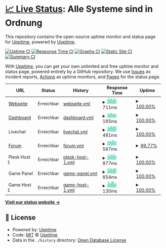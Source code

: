 # [📈 Live Status](https://status.whatthehost.de): <!--live status--> **Alle Systeme sind in Ordnung**

This repository contains the open-source uptime monitor and status page for [Upptime](https://upptime.js.org), powered by [Upptime](https://github.com/upptime/upptime).

[![Uptime CI](https://github.com/WhatTheHost-Dev/Status/workflows/Uptime%20CI/badge.svg)](https://github.com/WhatTheHost-Dev/Status/actions?query=workflow%3A%22Uptime+CI%22)
[![Response Time CI](https://github.com/WhatTheHost-Dev/Status/workflows/Response%20Time%20CI/badge.svg)](https://github.com/WhatTheHost-Dev/Status/actions?query=workflow%3A%22Response+Time+CI%22)
[![Graphs CI](https://github.com/WhatTheHost-Dev/Status/workflows/Graphs%20CI/badge.svg)](https://github.com/WhatTheHost-Dev/Status/actions?query=workflow%3A%22Graphs+CI%22)
[![Static Site CI](https://github.com/WhatTheHost-Dev/Status/workflows/Static%20Site%20CI/badge.svg)](https://github.com/WhatTheHost-Dev/Status/actions?query=workflow%3A%22Static+Site+CI%22)
[![Summary CI](https://github.com/WhatTheHost-Dev/Status/workflows/Summary%20CI/badge.svg)](https://github.com/WhatTheHost-Dev/Status/actions?query=workflow%3A%22Summary+CI%22)

With [Upptime](https://upptime.js.org), you can get your own unlimited and free uptime monitor and status page, powered entirely by a GitHub repository. We use [Issues](https://github.com/upptime/upptime/issues) as incident reports, [Actions](https://github.com/WhatTheHost-Dev/Status/actions) as uptime monitors, and [Pages](https://status.whatthehost.de) for the status page.

<!--start: status pages-->
<!-- This summary is generated by Upptime (https://github.com/upptime/upptime) -->
<!-- Do not edit this manually, your changes will be overwritten -->
<!-- prettier-ignore -->
| URL | Status | History | Response Time | Uptime |
| --- | ------ | ------- | ------------- | ------ |
| <img alt="" src="https://www.whatthehost.de/assets/favicons/favicon-192.png" height="13"> [Webseite](https://www.whatthehost.de) | Erreichbar | [webseite.yml](https://github.com/WhatTheHost-Dev/Status/commits/HEAD/history/webseite.yml) | <details><summary><img alt="Response time graph" src="./graphs/webseite/response-time-week.png" height="20"> 711ms</summary><br><a href="https://status.whatthehost.de/history/webseite"><img alt="Response time 717" src="https://img.shields.io/endpoint?url=https%3A%2F%2Fraw.githubusercontent.com%2FWhatTheHost-Dev%2FStatus%2FHEAD%2Fapi%2Fwebseite%2Fresponse-time.json"></a><br><a href="https://status.whatthehost.de/history/webseite"><img alt="24-hour response time 854" src="https://img.shields.io/endpoint?url=https%3A%2F%2Fraw.githubusercontent.com%2FWhatTheHost-Dev%2FStatus%2FHEAD%2Fapi%2Fwebseite%2Fresponse-time-day.json"></a><br><a href="https://status.whatthehost.de/history/webseite"><img alt="7-day response time 711" src="https://img.shields.io/endpoint?url=https%3A%2F%2Fraw.githubusercontent.com%2FWhatTheHost-Dev%2FStatus%2FHEAD%2Fapi%2Fwebseite%2Fresponse-time-week.json"></a><br><a href="https://status.whatthehost.de/history/webseite"><img alt="30-day response time 715" src="https://img.shields.io/endpoint?url=https%3A%2F%2Fraw.githubusercontent.com%2FWhatTheHost-Dev%2FStatus%2FHEAD%2Fapi%2Fwebseite%2Fresponse-time-month.json"></a><br><a href="https://status.whatthehost.de/history/webseite"><img alt="1-year response time 717" src="https://img.shields.io/endpoint?url=https%3A%2F%2Fraw.githubusercontent.com%2FWhatTheHost-Dev%2FStatus%2FHEAD%2Fapi%2Fwebseite%2Fresponse-time-year.json"></a></details> | <details><summary><a href="https://status.whatthehost.de/history/webseite">100.00%</a></summary><a href="https://status.whatthehost.de/history/webseite"><img alt="All-time uptime 100.00%" src="https://img.shields.io/endpoint?url=https%3A%2F%2Fraw.githubusercontent.com%2FWhatTheHost-Dev%2FStatus%2FHEAD%2Fapi%2Fwebseite%2Fuptime.json"></a><br><a href="https://status.whatthehost.de/history/webseite"><img alt="24-hour uptime 100.00%" src="https://img.shields.io/endpoint?url=https%3A%2F%2Fraw.githubusercontent.com%2FWhatTheHost-Dev%2FStatus%2FHEAD%2Fapi%2Fwebseite%2Fuptime-day.json"></a><br><a href="https://status.whatthehost.de/history/webseite"><img alt="7-day uptime 100.00%" src="https://img.shields.io/endpoint?url=https%3A%2F%2Fraw.githubusercontent.com%2FWhatTheHost-Dev%2FStatus%2FHEAD%2Fapi%2Fwebseite%2Fuptime-week.json"></a><br><a href="https://status.whatthehost.de/history/webseite"><img alt="30-day uptime 100.00%" src="https://img.shields.io/endpoint?url=https%3A%2F%2Fraw.githubusercontent.com%2FWhatTheHost-Dev%2FStatus%2FHEAD%2Fapi%2Fwebseite%2Fuptime-month.json"></a><br><a href="https://status.whatthehost.de/history/webseite"><img alt="1-year uptime 100.00%" src="https://img.shields.io/endpoint?url=https%3A%2F%2Fraw.githubusercontent.com%2FWhatTheHost-Dev%2FStatus%2FHEAD%2Fapi%2Fwebseite%2Fuptime-year.json"></a></details>
| <img alt="" src="https://www.whatthehost.de/assets/favicons/favicon-192.png" height="13"> [Dashboard](https://www.whatthehost.de) | Erreichbar | [dashboard.yml](https://github.com/WhatTheHost-Dev/Status/commits/HEAD/history/dashboard.yml) | <details><summary><img alt="Response time graph" src="./graphs/dashboard/response-time-week.png" height="20"> 165ms</summary><br><a href="https://status.whatthehost.de/history/dashboard"><img alt="Response time 172" src="https://img.shields.io/endpoint?url=https%3A%2F%2Fraw.githubusercontent.com%2FWhatTheHost-Dev%2FStatus%2FHEAD%2Fapi%2Fdashboard%2Fresponse-time.json"></a><br><a href="https://status.whatthehost.de/history/dashboard"><img alt="24-hour response time 190" src="https://img.shields.io/endpoint?url=https%3A%2F%2Fraw.githubusercontent.com%2FWhatTheHost-Dev%2FStatus%2FHEAD%2Fapi%2Fdashboard%2Fresponse-time-day.json"></a><br><a href="https://status.whatthehost.de/history/dashboard"><img alt="7-day response time 165" src="https://img.shields.io/endpoint?url=https%3A%2F%2Fraw.githubusercontent.com%2FWhatTheHost-Dev%2FStatus%2FHEAD%2Fapi%2Fdashboard%2Fresponse-time-week.json"></a><br><a href="https://status.whatthehost.de/history/dashboard"><img alt="30-day response time 166" src="https://img.shields.io/endpoint?url=https%3A%2F%2Fraw.githubusercontent.com%2FWhatTheHost-Dev%2FStatus%2FHEAD%2Fapi%2Fdashboard%2Fresponse-time-month.json"></a><br><a href="https://status.whatthehost.de/history/dashboard"><img alt="1-year response time 172" src="https://img.shields.io/endpoint?url=https%3A%2F%2Fraw.githubusercontent.com%2FWhatTheHost-Dev%2FStatus%2FHEAD%2Fapi%2Fdashboard%2Fresponse-time-year.json"></a></details> | <details><summary><a href="https://status.whatthehost.de/history/dashboard">100.00%</a></summary><a href="https://status.whatthehost.de/history/dashboard"><img alt="All-time uptime 100.00%" src="https://img.shields.io/endpoint?url=https%3A%2F%2Fraw.githubusercontent.com%2FWhatTheHost-Dev%2FStatus%2FHEAD%2Fapi%2Fdashboard%2Fuptime.json"></a><br><a href="https://status.whatthehost.de/history/dashboard"><img alt="24-hour uptime 100.00%" src="https://img.shields.io/endpoint?url=https%3A%2F%2Fraw.githubusercontent.com%2FWhatTheHost-Dev%2FStatus%2FHEAD%2Fapi%2Fdashboard%2Fuptime-day.json"></a><br><a href="https://status.whatthehost.de/history/dashboard"><img alt="7-day uptime 100.00%" src="https://img.shields.io/endpoint?url=https%3A%2F%2Fraw.githubusercontent.com%2FWhatTheHost-Dev%2FStatus%2FHEAD%2Fapi%2Fdashboard%2Fuptime-week.json"></a><br><a href="https://status.whatthehost.de/history/dashboard"><img alt="30-day uptime 100.00%" src="https://img.shields.io/endpoint?url=https%3A%2F%2Fraw.githubusercontent.com%2FWhatTheHost-Dev%2FStatus%2FHEAD%2Fapi%2Fdashboard%2Fuptime-month.json"></a><br><a href="https://status.whatthehost.de/history/dashboard"><img alt="1-year uptime 100.00%" src="https://img.shields.io/endpoint?url=https%3A%2F%2Fraw.githubusercontent.com%2FWhatTheHost-Dev%2FStatus%2FHEAD%2Fapi%2Fdashboard%2Fuptime-year.json"></a></details>
| <img alt="" src="https://www.whatthehost.de/assets/favicons/favicon-192.png" height="13"> Livechat | Erreichbar | [livechat.yml](https://github.com/WhatTheHost-Dev/Status/commits/HEAD/history/livechat.yml) | <details><summary><img alt="Response time graph" src="./graphs/livechat/response-time-week.png" height="20"> 481ms</summary><br><a href="https://status.whatthehost.de/history/livechat"><img alt="Response time 491" src="https://img.shields.io/endpoint?url=https%3A%2F%2Fraw.githubusercontent.com%2FWhatTheHost-Dev%2FStatus%2FHEAD%2Fapi%2Flivechat%2Fresponse-time.json"></a><br><a href="https://status.whatthehost.de/history/livechat"><img alt="24-hour response time 559" src="https://img.shields.io/endpoint?url=https%3A%2F%2Fraw.githubusercontent.com%2FWhatTheHost-Dev%2FStatus%2FHEAD%2Fapi%2Flivechat%2Fresponse-time-day.json"></a><br><a href="https://status.whatthehost.de/history/livechat"><img alt="7-day response time 481" src="https://img.shields.io/endpoint?url=https%3A%2F%2Fraw.githubusercontent.com%2FWhatTheHost-Dev%2FStatus%2FHEAD%2Fapi%2Flivechat%2Fresponse-time-week.json"></a><br><a href="https://status.whatthehost.de/history/livechat"><img alt="30-day response time 516" src="https://img.shields.io/endpoint?url=https%3A%2F%2Fraw.githubusercontent.com%2FWhatTheHost-Dev%2FStatus%2FHEAD%2Fapi%2Flivechat%2Fresponse-time-month.json"></a><br><a href="https://status.whatthehost.de/history/livechat"><img alt="1-year response time 491" src="https://img.shields.io/endpoint?url=https%3A%2F%2Fraw.githubusercontent.com%2FWhatTheHost-Dev%2FStatus%2FHEAD%2Fapi%2Flivechat%2Fresponse-time-year.json"></a></details> | <details><summary><a href="https://status.whatthehost.de/history/livechat">100.00%</a></summary><a href="https://status.whatthehost.de/history/livechat"><img alt="All-time uptime 99.99%" src="https://img.shields.io/endpoint?url=https%3A%2F%2Fraw.githubusercontent.com%2FWhatTheHost-Dev%2FStatus%2FHEAD%2Fapi%2Flivechat%2Fuptime.json"></a><br><a href="https://status.whatthehost.de/history/livechat"><img alt="24-hour uptime 100.00%" src="https://img.shields.io/endpoint?url=https%3A%2F%2Fraw.githubusercontent.com%2FWhatTheHost-Dev%2FStatus%2FHEAD%2Fapi%2Flivechat%2Fuptime-day.json"></a><br><a href="https://status.whatthehost.de/history/livechat"><img alt="7-day uptime 100.00%" src="https://img.shields.io/endpoint?url=https%3A%2F%2Fraw.githubusercontent.com%2FWhatTheHost-Dev%2FStatus%2FHEAD%2Fapi%2Flivechat%2Fuptime-week.json"></a><br><a href="https://status.whatthehost.de/history/livechat"><img alt="30-day uptime 100.00%" src="https://img.shields.io/endpoint?url=https%3A%2F%2Fraw.githubusercontent.com%2FWhatTheHost-Dev%2FStatus%2FHEAD%2Fapi%2Flivechat%2Fuptime-month.json"></a><br><a href="https://status.whatthehost.de/history/livechat"><img alt="1-year uptime 99.99%" src="https://img.shields.io/endpoint?url=https%3A%2F%2Fraw.githubusercontent.com%2FWhatTheHost-Dev%2FStatus%2FHEAD%2Fapi%2Flivechat%2Fuptime-year.json"></a></details>
| <img alt="" src="https://www.whatthehost.de/assets/favicons/favicon-192.png" height="13"> [Forum](https://community.whatthehost.de) | Erreichbar | [forum.yml](https://github.com/WhatTheHost-Dev/Status/commits/HEAD/history/forum.yml) | <details><summary><img alt="Response time graph" src="./graphs/forum/response-time-week.png" height="20"> 567ms</summary><br><a href="https://status.whatthehost.de/history/forum"><img alt="Response time 595" src="https://img.shields.io/endpoint?url=https%3A%2F%2Fraw.githubusercontent.com%2FWhatTheHost-Dev%2FStatus%2FHEAD%2Fapi%2Fforum%2Fresponse-time.json"></a><br><a href="https://status.whatthehost.de/history/forum"><img alt="24-hour response time 599" src="https://img.shields.io/endpoint?url=https%3A%2F%2Fraw.githubusercontent.com%2FWhatTheHost-Dev%2FStatus%2FHEAD%2Fapi%2Fforum%2Fresponse-time-day.json"></a><br><a href="https://status.whatthehost.de/history/forum"><img alt="7-day response time 567" src="https://img.shields.io/endpoint?url=https%3A%2F%2Fraw.githubusercontent.com%2FWhatTheHost-Dev%2FStatus%2FHEAD%2Fapi%2Fforum%2Fresponse-time-week.json"></a><br><a href="https://status.whatthehost.de/history/forum"><img alt="30-day response time 587" src="https://img.shields.io/endpoint?url=https%3A%2F%2Fraw.githubusercontent.com%2FWhatTheHost-Dev%2FStatus%2FHEAD%2Fapi%2Fforum%2Fresponse-time-month.json"></a><br><a href="https://status.whatthehost.de/history/forum"><img alt="1-year response time 595" src="https://img.shields.io/endpoint?url=https%3A%2F%2Fraw.githubusercontent.com%2FWhatTheHost-Dev%2FStatus%2FHEAD%2Fapi%2Fforum%2Fresponse-time-year.json"></a></details> | <details><summary><a href="https://status.whatthehost.de/history/forum">99.77%</a></summary><a href="https://status.whatthehost.de/history/forum"><img alt="All-time uptime 99.98%" src="https://img.shields.io/endpoint?url=https%3A%2F%2Fraw.githubusercontent.com%2FWhatTheHost-Dev%2FStatus%2FHEAD%2Fapi%2Fforum%2Fuptime.json"></a><br><a href="https://status.whatthehost.de/history/forum"><img alt="24-hour uptime 100.00%" src="https://img.shields.io/endpoint?url=https%3A%2F%2Fraw.githubusercontent.com%2FWhatTheHost-Dev%2FStatus%2FHEAD%2Fapi%2Fforum%2Fuptime-day.json"></a><br><a href="https://status.whatthehost.de/history/forum"><img alt="7-day uptime 99.77%" src="https://img.shields.io/endpoint?url=https%3A%2F%2Fraw.githubusercontent.com%2FWhatTheHost-Dev%2FStatus%2FHEAD%2Fapi%2Fforum%2Fuptime-week.json"></a><br><a href="https://status.whatthehost.de/history/forum"><img alt="30-day uptime 99.95%" src="https://img.shields.io/endpoint?url=https%3A%2F%2Fraw.githubusercontent.com%2FWhatTheHost-Dev%2FStatus%2FHEAD%2Fapi%2Fforum%2Fuptime-month.json"></a><br><a href="https://status.whatthehost.de/history/forum"><img alt="1-year uptime 99.98%" src="https://img.shields.io/endpoint?url=https%3A%2F%2Fraw.githubusercontent.com%2FWhatTheHost-Dev%2FStatus%2FHEAD%2Fapi%2Fforum%2Fuptime-year.json"></a></details>
| <img alt="" src="https://www.whatthehost.de/assets/favicons/favicon-192.png" height="13"> Plesk Host 1 | Erreichbar | [plesk-host-1.yml](https://github.com/WhatTheHost-Dev/Status/commits/HEAD/history/plesk-host-1.yml) | <details><summary><img alt="Response time graph" src="./graphs/plesk-host-1/response-time-week.png" height="20"> 877ms</summary><br><a href="https://status.whatthehost.de/history/plesk-host-1"><img alt="Response time 905" src="https://img.shields.io/endpoint?url=https%3A%2F%2Fraw.githubusercontent.com%2FWhatTheHost-Dev%2FStatus%2FHEAD%2Fapi%2Fplesk-host-1%2Fresponse-time.json"></a><br><a href="https://status.whatthehost.de/history/plesk-host-1"><img alt="24-hour response time 949" src="https://img.shields.io/endpoint?url=https%3A%2F%2Fraw.githubusercontent.com%2FWhatTheHost-Dev%2FStatus%2FHEAD%2Fapi%2Fplesk-host-1%2Fresponse-time-day.json"></a><br><a href="https://status.whatthehost.de/history/plesk-host-1"><img alt="7-day response time 877" src="https://img.shields.io/endpoint?url=https%3A%2F%2Fraw.githubusercontent.com%2FWhatTheHost-Dev%2FStatus%2FHEAD%2Fapi%2Fplesk-host-1%2Fresponse-time-week.json"></a><br><a href="https://status.whatthehost.de/history/plesk-host-1"><img alt="30-day response time 888" src="https://img.shields.io/endpoint?url=https%3A%2F%2Fraw.githubusercontent.com%2FWhatTheHost-Dev%2FStatus%2FHEAD%2Fapi%2Fplesk-host-1%2Fresponse-time-month.json"></a><br><a href="https://status.whatthehost.de/history/plesk-host-1"><img alt="1-year response time 905" src="https://img.shields.io/endpoint?url=https%3A%2F%2Fraw.githubusercontent.com%2FWhatTheHost-Dev%2FStatus%2FHEAD%2Fapi%2Fplesk-host-1%2Fresponse-time-year.json"></a></details> | <details><summary><a href="https://status.whatthehost.de/history/plesk-host-1">100.00%</a></summary><a href="https://status.whatthehost.de/history/plesk-host-1"><img alt="All-time uptime 100.00%" src="https://img.shields.io/endpoint?url=https%3A%2F%2Fraw.githubusercontent.com%2FWhatTheHost-Dev%2FStatus%2FHEAD%2Fapi%2Fplesk-host-1%2Fuptime.json"></a><br><a href="https://status.whatthehost.de/history/plesk-host-1"><img alt="24-hour uptime 100.00%" src="https://img.shields.io/endpoint?url=https%3A%2F%2Fraw.githubusercontent.com%2FWhatTheHost-Dev%2FStatus%2FHEAD%2Fapi%2Fplesk-host-1%2Fuptime-day.json"></a><br><a href="https://status.whatthehost.de/history/plesk-host-1"><img alt="7-day uptime 100.00%" src="https://img.shields.io/endpoint?url=https%3A%2F%2Fraw.githubusercontent.com%2FWhatTheHost-Dev%2FStatus%2FHEAD%2Fapi%2Fplesk-host-1%2Fuptime-week.json"></a><br><a href="https://status.whatthehost.de/history/plesk-host-1"><img alt="30-day uptime 100.00%" src="https://img.shields.io/endpoint?url=https%3A%2F%2Fraw.githubusercontent.com%2FWhatTheHost-Dev%2FStatus%2FHEAD%2Fapi%2Fplesk-host-1%2Fuptime-month.json"></a><br><a href="https://status.whatthehost.de/history/plesk-host-1"><img alt="1-year uptime 100.00%" src="https://img.shields.io/endpoint?url=https%3A%2F%2Fraw.githubusercontent.com%2FWhatTheHost-Dev%2FStatus%2FHEAD%2Fapi%2Fplesk-host-1%2Fuptime-year.json"></a></details>
| <img alt="" src="https://www.whatthehost.de/assets/favicons/favicon-192.png" height="13"> Game Panel | Erreichbar | [game-panel.yml](https://github.com/WhatTheHost-Dev/Status/commits/HEAD/history/game-panel.yml) | <details><summary><img alt="Response time graph" src="./graphs/game-panel/response-time-week.png" height="20"> 654ms</summary><br><a href="https://status.whatthehost.de/history/game-panel"><img alt="Response time 720" src="https://img.shields.io/endpoint?url=https%3A%2F%2Fraw.githubusercontent.com%2FWhatTheHost-Dev%2FStatus%2FHEAD%2Fapi%2Fgame-panel%2Fresponse-time.json"></a><br><a href="https://status.whatthehost.de/history/game-panel"><img alt="24-hour response time 765" src="https://img.shields.io/endpoint?url=https%3A%2F%2Fraw.githubusercontent.com%2FWhatTheHost-Dev%2FStatus%2FHEAD%2Fapi%2Fgame-panel%2Fresponse-time-day.json"></a><br><a href="https://status.whatthehost.de/history/game-panel"><img alt="7-day response time 654" src="https://img.shields.io/endpoint?url=https%3A%2F%2Fraw.githubusercontent.com%2FWhatTheHost-Dev%2FStatus%2FHEAD%2Fapi%2Fgame-panel%2Fresponse-time-week.json"></a><br><a href="https://status.whatthehost.de/history/game-panel"><img alt="30-day response time 681" src="https://img.shields.io/endpoint?url=https%3A%2F%2Fraw.githubusercontent.com%2FWhatTheHost-Dev%2FStatus%2FHEAD%2Fapi%2Fgame-panel%2Fresponse-time-month.json"></a><br><a href="https://status.whatthehost.de/history/game-panel"><img alt="1-year response time 720" src="https://img.shields.io/endpoint?url=https%3A%2F%2Fraw.githubusercontent.com%2FWhatTheHost-Dev%2FStatus%2FHEAD%2Fapi%2Fgame-panel%2Fresponse-time-year.json"></a></details> | <details><summary><a href="https://status.whatthehost.de/history/game-panel">100.00%</a></summary><a href="https://status.whatthehost.de/history/game-panel"><img alt="All-time uptime 100.00%" src="https://img.shields.io/endpoint?url=https%3A%2F%2Fraw.githubusercontent.com%2FWhatTheHost-Dev%2FStatus%2FHEAD%2Fapi%2Fgame-panel%2Fuptime.json"></a><br><a href="https://status.whatthehost.de/history/game-panel"><img alt="24-hour uptime 100.00%" src="https://img.shields.io/endpoint?url=https%3A%2F%2Fraw.githubusercontent.com%2FWhatTheHost-Dev%2FStatus%2FHEAD%2Fapi%2Fgame-panel%2Fuptime-day.json"></a><br><a href="https://status.whatthehost.de/history/game-panel"><img alt="7-day uptime 100.00%" src="https://img.shields.io/endpoint?url=https%3A%2F%2Fraw.githubusercontent.com%2FWhatTheHost-Dev%2FStatus%2FHEAD%2Fapi%2Fgame-panel%2Fuptime-week.json"></a><br><a href="https://status.whatthehost.de/history/game-panel"><img alt="30-day uptime 100.00%" src="https://img.shields.io/endpoint?url=https%3A%2F%2Fraw.githubusercontent.com%2FWhatTheHost-Dev%2FStatus%2FHEAD%2Fapi%2Fgame-panel%2Fuptime-month.json"></a><br><a href="https://status.whatthehost.de/history/game-panel"><img alt="1-year uptime 100.00%" src="https://img.shields.io/endpoint?url=https%3A%2F%2Fraw.githubusercontent.com%2FWhatTheHost-Dev%2FStatus%2FHEAD%2Fapi%2Fgame-panel%2Fuptime-year.json"></a></details>
| <img alt="" src="https://www.whatthehost.de/assets/favicons/favicon-192.png" height="13"> Game Host 1 | Erreichbar | [game-host-1.yml](https://github.com/WhatTheHost-Dev/Status/commits/HEAD/history/game-host-1.yml) | <details><summary><img alt="Response time graph" src="./graphs/game-host-1/response-time-week.png" height="20"> 130ms</summary><br><a href="https://status.whatthehost.de/history/game-host-1"><img alt="Response time 130" src="https://img.shields.io/endpoint?url=https%3A%2F%2Fraw.githubusercontent.com%2FWhatTheHost-Dev%2FStatus%2FHEAD%2Fapi%2Fgame-host-1%2Fresponse-time.json"></a><br><a href="https://status.whatthehost.de/history/game-host-1"><img alt="24-hour response time 141" src="https://img.shields.io/endpoint?url=https%3A%2F%2Fraw.githubusercontent.com%2FWhatTheHost-Dev%2FStatus%2FHEAD%2Fapi%2Fgame-host-1%2Fresponse-time-day.json"></a><br><a href="https://status.whatthehost.de/history/game-host-1"><img alt="7-day response time 130" src="https://img.shields.io/endpoint?url=https%3A%2F%2Fraw.githubusercontent.com%2FWhatTheHost-Dev%2FStatus%2FHEAD%2Fapi%2Fgame-host-1%2Fresponse-time-week.json"></a><br><a href="https://status.whatthehost.de/history/game-host-1"><img alt="30-day response time 129" src="https://img.shields.io/endpoint?url=https%3A%2F%2Fraw.githubusercontent.com%2FWhatTheHost-Dev%2FStatus%2FHEAD%2Fapi%2Fgame-host-1%2Fresponse-time-month.json"></a><br><a href="https://status.whatthehost.de/history/game-host-1"><img alt="1-year response time 130" src="https://img.shields.io/endpoint?url=https%3A%2F%2Fraw.githubusercontent.com%2FWhatTheHost-Dev%2FStatus%2FHEAD%2Fapi%2Fgame-host-1%2Fresponse-time-year.json"></a></details> | <details><summary><a href="https://status.whatthehost.de/history/game-host-1">100.00%</a></summary><a href="https://status.whatthehost.de/history/game-host-1"><img alt="All-time uptime 100.00%" src="https://img.shields.io/endpoint?url=https%3A%2F%2Fraw.githubusercontent.com%2FWhatTheHost-Dev%2FStatus%2FHEAD%2Fapi%2Fgame-host-1%2Fuptime.json"></a><br><a href="https://status.whatthehost.de/history/game-host-1"><img alt="24-hour uptime 100.00%" src="https://img.shields.io/endpoint?url=https%3A%2F%2Fraw.githubusercontent.com%2FWhatTheHost-Dev%2FStatus%2FHEAD%2Fapi%2Fgame-host-1%2Fuptime-day.json"></a><br><a href="https://status.whatthehost.de/history/game-host-1"><img alt="7-day uptime 100.00%" src="https://img.shields.io/endpoint?url=https%3A%2F%2Fraw.githubusercontent.com%2FWhatTheHost-Dev%2FStatus%2FHEAD%2Fapi%2Fgame-host-1%2Fuptime-week.json"></a><br><a href="https://status.whatthehost.de/history/game-host-1"><img alt="30-day uptime 100.00%" src="https://img.shields.io/endpoint?url=https%3A%2F%2Fraw.githubusercontent.com%2FWhatTheHost-Dev%2FStatus%2FHEAD%2Fapi%2Fgame-host-1%2Fuptime-month.json"></a><br><a href="https://status.whatthehost.de/history/game-host-1"><img alt="1-year uptime 100.00%" src="https://img.shields.io/endpoint?url=https%3A%2F%2Fraw.githubusercontent.com%2FWhatTheHost-Dev%2FStatus%2FHEAD%2Fapi%2Fgame-host-1%2Fuptime-year.json"></a></details>

<!--end: status pages-->

[**Visit our status website →**](https://status.whatthehost.de)

## 📄 License

- Powered by: [Upptime](https://github.com/upptime/upptime)
- Code: [MIT](./LICENSE) © [Upptime](https://upptime.js.org)
- Data in the `./history` directory: [Open Database License](https://opendatacommons.org/licenses/odbl/1-0/)
